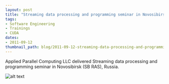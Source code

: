 ```yaml
---
layout: post
title: "Streaming data processing and programming seminar in Novosibirsk (SB RAS)"
tags:
- Software Engineering
- Trainings
- CUDA
dates:
- 2011-09-12
thumbnail_path: blog/2011-09-12-streaming-data-processing-and-programming-institute-of-computational-technologies-sb-ras/logo.png
---
```


Applied Parallel Computing LLC delivered Streaming data processing and programming seminar in Novosibirsk (SB RAS), Russia.

![alt text](\assets\img\blog\2011-09-12-streaming-data-processing-and-programming-institute-of-computational-technologies-sb-ras\logo.png "Logo Title Text 1")
